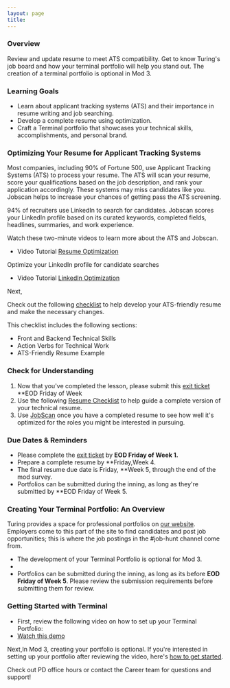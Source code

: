 ```yaml
---
layout: page
title:
---
```


### Overview

Review and update resume to meet ATS compatibility. Get to know Turing's job board and how your terminal portfolio will help you stand out. The creation of a terminal portfolio is optional in Mod 3.   

### Learning Goals

*  Learn about applicant tracking systems (ATS) and their importance in resume writing and job searching. 
*  Develop a complete resume using optimization.
*  Craft a Terminal portfolio that showcases your technical skills, accomplishments, and personal brand.


### Optimizing Your Resume for Applicant Tracking Systems

Most companies, including 90% of Fortune 500, use Applicant Tracking Systems (ATS) to process your resume. The ATS will scan your resume, score your qualifications based on the job description, and rank your application accordingly. These systems may miss candidates like you. Jobscan helps to increase your chances of getting pass the ATS screening. 

94% of recruiters use LinkedIn to search for candidates.
Jobscan scores your LinkedIn profile based on its curated keywords, completed fields, headlines, summaries, and work experience.

Watch these two-minute videos to learn more about the ATS and Jobscan.
* Video Tutorial [Resume Optimization](https://www.jobscan.co/video-jobscan-tutorial)

Optimize your LinkedIn profile for candidate searches 
* Video Tutorial [LinkedIn Optimization](https://www.jobscan.co/video-linkedin-optimization)

Next, 

Check out the following [checklist](https://docs.google.com/document/d/1ll53JV8Jt5eveSjdvklUUNQfuYCzHV15TcoOzzk1iDY/edit) to help develop your ATS-friendly resume and make the necessary changes. 
  
This checklist includes the following sections: 
* Front and Backend Technical Skills 
* Action Verbs for Technical Work
* ATS-Friendly Resume Example


### Check for Understanding

1. Now that you've completed the lesson, please submit this [exit ticket](https://forms.gle/eZF3XUagA4SS7p7m6) **EOD Friday of Week
2. Use the following [Resume Checklist](https://docs.google.com/document/d/1ll53JV8Jt5eveSjdvklUUNQfuYCzHV15TcoOzzk1iDY/edit) to help guide a complete version of your technical resume.
3. Use [JobScan](https://www.jobscan.co/) once you have a completed resume to see how well it's optimized for the roles you might be interested in pursuing.

### Due Dates & Reminders 
* Please complete the [exit ticket](https://forms.gle/eZF3XUagA4SS7p7m6) by **EOD Friday of Week 1.**
* Prepare a complete resume by **Friday,Week 4.
* The final resume due date is Friday, **Week 5, through the end of the mod survey.
* Portfolios can be submitted during the inning, as long as they're submitted by **EOD Friday of Week 5.



###  Creating Your Terminal Portfolio: An Overview 

Turing provides a space for professional portfolios on [our website](https://terminal.turing.edu). Employers come to this part of the site to find candidates and post job opportunities; this is where the job postings in the #job-hunt channel come from.  

*  The development of your Terminal Portfolio is optional for Mod 3.
*   
* Portfolios can be submitted during the inning, as long as its before **EOD Friday of Week 5**. Please review the submission requirements before  submitting them for review.

### Getting Started with Terminal
 * First, review the following video on how to set up your Terminal Portfolio: 
 * [Watch this demo](https://drive.google.com/file/d/1NqHrdkr0B5wEvEaH9Z8dJK56TcSJoV_t/view)

Next,In Mod 3, creating your portfolio is optional. If you're interested in setting up your portfolio after reviewing the video, here's [how to get started](https://careerdev.turing.edu/resources/terminal_directions).



 Check out PD office hours or contact the Career team for questions and support!
